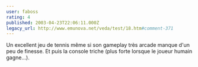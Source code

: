 ```yaml
---
user: faboss
rating: 4
published: 2003-04-23T22:06:11.000Z
legacy_url: http://www.emunova.net/veda/test/18.htm#comment-371
---
```

Un excellent jeu de tennis même si son gameplay très arcade manque d'un peu de finesse. Et puis la console triche (plus forte lorsque le joueur humain gagne...).
